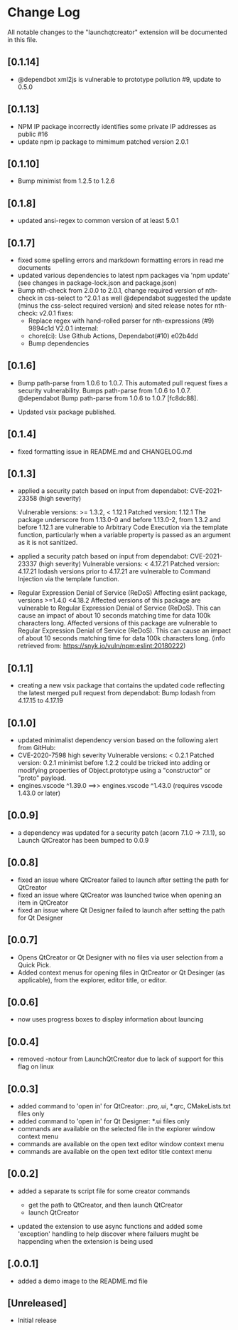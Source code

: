 # Change Log

All notable changes to the "launchqtcreator" extension will be documented in this file.

## [0.1.14]

- @dependbot xml2js is vulnerable to prototype pollution #9, update to 0.5.0

## [0.1.13]

- NPM IP package incorrectly identifies some private IP addresses as public #16
- update npm ip package to mimimum patched version 2.0.1

## [0.1.10]

- Bump minimist from 1.2.5 to 1.2.6

## [0.1.8]

- updated ansi-regex to common version of at least 5.0.1

## [0.1.7]

- fixed some spelling errors and markdown formatting errors in read me documents
- updated various dependencies to latest npm packages via 'npm update' (see changes in package-lock.json and package.json)
- Bump nth-check from 2.0.0 to 2.0.1, change required version of nth-check in css-select to ^2.0.1 as well
  @dependabot suggested the update (minus the css-select required version) and sited release notes for nth-check:
  v2.0.1 fixes:
  - Replace regex with hand-rolled parser for nth-expressions (#9) 9894c1d
  V2.0.1 internal:
  - chore(ci): Use Github Actions, Dependabot(#10) e02b4dd
  - Bump dependencies

## [0.1.6]

- Bump path-parse from 1.0.6 to 1.0.7.
  This automated pull request fixes a security vulnerability. Bumps path-parse from 1.0.6 to 1.0.7.
  @dependabot Bump path-parse from 1.0.6 to 1.0.7 [fc8dc88].

- Updated vsix package published.

## [0.1.4]

- fixed formatting issue in README.md and CHANGELOG.md

## [0.1.3]

- applied a security patch based on input
  from dependabot:
  CVE-2021-23358 (high severity)

  Vulnerable versions: >= 1.3.2, < 1.12.1
  Patched version: 1.12.1
  The package underscore from 1.13.0-0 and before 1.13.0-2, from 1.3.2 and
  before 1.12.1 are vulnerable to Arbitrary Code Execution via the template
  function, particularly when a variable property is passed as an argument
  as it is not sanitized.

- applied a security patch based on input from dependabot:
  CVE-2021-23337 (high severity)
  Vulnerable versions: < 4.17.21
  Patched version: 4.17.21
  lodash versions prior to 4.17.21 are vulnerable to Command Injection via the template function.

- Regular Expression Denial of Service (ReDoS) Affecting eslint package, versions >=1.4.0 <4.18.2
  Affected versions of this package are vulnerable to Regular Expression Denial of Service (ReDoS).
  This can cause an impact of about 10 seconds matching time for data 100k characters long.
  Affected versions of this package are vulnerable to Regular Expression Denial of Service (ReDoS).
  This can cause an impact of about 10 seconds matching time for data 100k characters long.
  (info retrieved from: <https://snyk.io/vuln/npm:eslint:20180222>)

## [0.1.1]

- creating a new vsix package that contains the updated code reflecting the latest merged pull request from dependabot: Bump lodash from 4.17.15 to 4.17.19

## [0.1.0]

- updated minimalist dependency version based on the following alert from GitHub:
- CVE-2020-7598
  high severity
  Vulnerable versions: < 0.2.1
  Patched version: 0.2.1
  minimist before 1.2.2 could be tricked into adding or modifying properties of Object.prototype using a "constructor" or "proto" payload.
- engines.vscode ^1.39.0 ==>> engines.vscode ^1.43.0 (requires vscode 1.43.0 or later)

## [0.0.9]

- a dependency was updated for a security patch (acorn 7.1.0 -> 7.1.1), so Launch QtCreator has been bumped to 0.0.9

## [0.0.8]

- fixed an issue where QtCreator failed to launch after setting the path for QtCreator
- fixed an issue where QtCreator was launched twice when opening an item in QtCreator
- fixed an issue where Qt Designer failed to launch after setting the path for Qt Designer

## [0.0.7]

- Opens QtCreator or Qt Designer with no files via user selection from a Quick Pick.
- Added context menus for opening files in QtCreator or Qt Desinger (as applicable),
  from the explorer, editor title, or editor.

## [0.0.6]

- now uses progress boxes to display information about launcing

## [0.0.4]

- removed -notour from LaunchQtCreator due to lack of support for this flag on linux

## [0.0.3]

- added command to 'open in' for QtCreator: *.pro,*.ui, *.qrc, CMakeLists.txt files only
- added command to 'open in' for Qt Designer: *.ui files only
- commands are available on the selected file in the explorer window context menu
- commands are available on the open text editor window context menu
- commands are available on the open text editor title context menu

## [0.0.2]

- added a separate ts script file for some creator commands
  - get the path to QtCreator, and then launch QtCreator
  - launch QtCreator

- updated the extension to use async functions and added some
  'exception' handling to help discover where failuers mught be
  happending when the extension is being used

## [.0.0.1]

- added a demo image to the README.md file

## [Unreleased]

- Initial release
